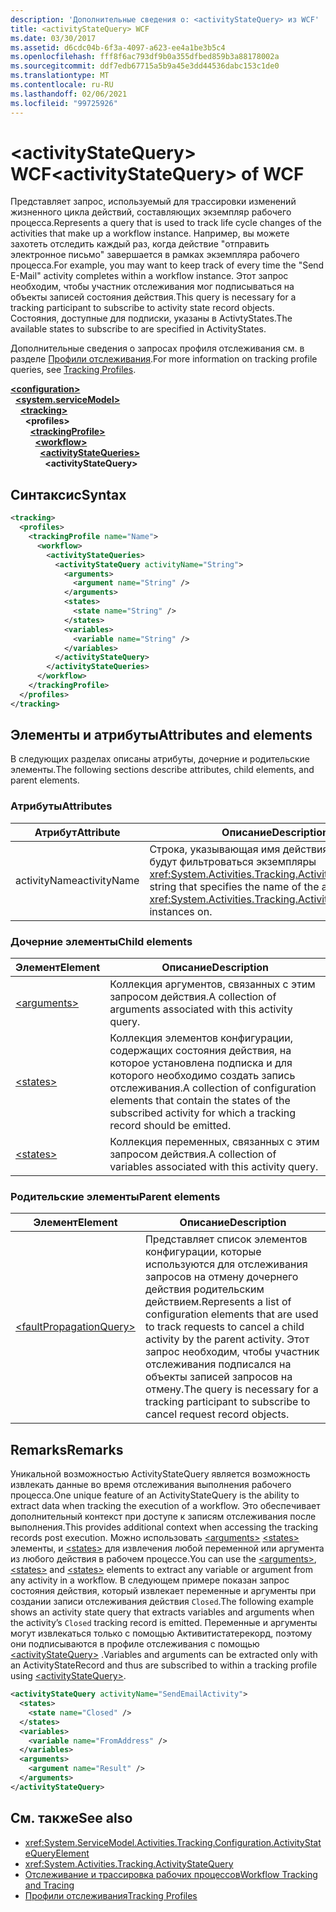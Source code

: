 ```yaml
---
description: 'Дополнительные сведения о: <activityStateQuery> из WCF'
title: <activityStateQuery> WCF
ms.date: 03/30/2017
ms.assetid: d6cdc04b-6f3a-4097-a623-ee4a1be3b5c4
ms.openlocfilehash: fff8f6ac793df9b0a355dfbed859b3a88178002a
ms.sourcegitcommit: ddf7edb67715a5b9a45e3dd44536dabc153c1de0
ms.translationtype: MT
ms.contentlocale: ru-RU
ms.lasthandoff: 02/06/2021
ms.locfileid: "99725926"
---
```

# <a name="activitystatequery-of-wcf"></a><span data-ttu-id="37cce-103">\<activityStateQuery> WCF</span><span class="sxs-lookup"><span data-stu-id="37cce-103">\<activityStateQuery> of WCF</span></span>

<span data-ttu-id="37cce-104">Представляет запрос, используемый для трассировки изменений жизненного цикла действий, составляющих экземпляр рабочего процесса.</span><span class="sxs-lookup"><span data-stu-id="37cce-104">Represents a query that is used to track life cycle changes of the activities that make up a workflow instance.</span></span> <span data-ttu-id="37cce-105">Например, вы можете захотеть отследить каждый раз, когда действие "отправить электронное письмо" завершается в рамках экземпляра рабочего процесса.</span><span class="sxs-lookup"><span data-stu-id="37cce-105">For example, you may want to keep track of every time the "Send E-Mail" activity completes within a workflow instance.</span></span> <span data-ttu-id="37cce-106">Этот запрос необходим, чтобы участник отслеживания мог подписываться на объекты записей состояния действия.</span><span class="sxs-lookup"><span data-stu-id="37cce-106">This query is necessary for a tracking participant to subscribe to activity state record objects.</span></span> <span data-ttu-id="37cce-107">Состояния, доступные для подписки, указаны в ActivtyStates.</span><span class="sxs-lookup"><span data-stu-id="37cce-107">The available states to subscribe to are specified in ActivityStates.</span></span>  
  
<span data-ttu-id="37cce-108">Дополнительные сведения о запросах профиля отслеживания см. в разделе [Профили отслеживания](../../../windows-workflow-foundation/tracking-profiles.md).</span><span class="sxs-lookup"><span data-stu-id="37cce-108">For more information on tracking profile queries, see [Tracking Profiles](../../../windows-workflow-foundation/tracking-profiles.md).</span></span>

[**\<configuration>**](../configuration-element.md)\
&nbsp;&nbsp;[**\<system.serviceModel>**](system-servicemodel.md)\
&nbsp;&nbsp;&nbsp;&nbsp;[**\<tracking>**](tracking-of-wcf.md)\
&nbsp;&nbsp;&nbsp;&nbsp;&nbsp;&nbsp;**\<profiles>**\
&nbsp;&nbsp;&nbsp;&nbsp;&nbsp;&nbsp;&nbsp;&nbsp;[**\<trackingProfile>**](trackingprofile-of-wcf.md)\
&nbsp;&nbsp;&nbsp;&nbsp;&nbsp;&nbsp;&nbsp;&nbsp;&nbsp;&nbsp;[**\<workflow>**](workflow-of-wcf.md)\
&nbsp;&nbsp;&nbsp;&nbsp;&nbsp;&nbsp;&nbsp;&nbsp;&nbsp;&nbsp;&nbsp;&nbsp;[**\<activityStateQueries>**](activitystatequeries-of-wcf.md)\
&nbsp;&nbsp;&nbsp;&nbsp;&nbsp;&nbsp;&nbsp;&nbsp;&nbsp;&nbsp;&nbsp;&nbsp;&nbsp;&nbsp;**\<activityStateQuery>**  
  
## <a name="syntax"></a><span data-ttu-id="37cce-109">Синтаксис</span><span class="sxs-lookup"><span data-stu-id="37cce-109">Syntax</span></span>  
  
```xml  
<tracking>
  <profiles>
    <trackingProfile name="Name">
      <workflow>
        <activityStateQueries>
          <activityStateQuery activityName="String">
            <arguments>
              <argument name="String" />
            </arguments>
            <states>
              <state name="String" />
            </states>
            <variables>
              <variable name="String" />
            </variables>
          </activityStateQuery>
        </activityStateQueries>
      </workflow>
    </trackingProfile>
  </profiles>
</tracking>
```  
  
## <a name="attributes-and-elements"></a><span data-ttu-id="37cce-110">Элементы и атрибуты</span><span class="sxs-lookup"><span data-stu-id="37cce-110">Attributes and elements</span></span>  

<span data-ttu-id="37cce-111">В следующих разделах описаны атрибуты, дочерние и родительские элементы.</span><span class="sxs-lookup"><span data-stu-id="37cce-111">The following sections describe attributes, child elements, and parent elements.</span></span>  
  
### <a name="attributes"></a><span data-ttu-id="37cce-112">Атрибуты</span><span class="sxs-lookup"><span data-stu-id="37cce-112">Attributes</span></span>  
  
|<span data-ttu-id="37cce-113">Атрибут</span><span class="sxs-lookup"><span data-stu-id="37cce-113">Attribute</span></span>|<span data-ttu-id="37cce-114">Описание</span><span class="sxs-lookup"><span data-stu-id="37cce-114">Description</span></span>|  
|---------------|-----------------|  
|<span data-ttu-id="37cce-115">activityName</span><span class="sxs-lookup"><span data-stu-id="37cce-115">activityName</span></span>|<span data-ttu-id="37cce-116">Строка, указывающая имя действия, по которому будут фильтроваться экземпляры <xref:System.Activities.Tracking.ActivityStateRecord>.</span><span class="sxs-lookup"><span data-stu-id="37cce-116">A string that specifies the name of the activity to filter <xref:System.Activities.Tracking.ActivityStateRecord> instances on.</span></span>|  
  
### <a name="child-elements"></a><span data-ttu-id="37cce-117">Дочерние элементы</span><span class="sxs-lookup"><span data-stu-id="37cce-117">Child elements</span></span>  
  
|<span data-ttu-id="37cce-118">Элемент</span><span class="sxs-lookup"><span data-stu-id="37cce-118">Element</span></span>|<span data-ttu-id="37cce-119">Описание</span><span class="sxs-lookup"><span data-stu-id="37cce-119">Description</span></span>|  
|-------------|-----------------|  
|[\<arguments>](../windows-workflow-foundation/arguments.md)|<span data-ttu-id="37cce-120">Коллекция аргументов, связанных с этим запросом действия.</span><span class="sxs-lookup"><span data-stu-id="37cce-120">A collection of arguments associated with this activity query.</span></span>|  
|[\<states>](../windows-workflow-foundation/states.md)|<span data-ttu-id="37cce-121">Коллекция элементов конфигурации, содержащих состояния действия, на которое установлена подписка и для которого необходимо создать запись отслеживания.</span><span class="sxs-lookup"><span data-stu-id="37cce-121">A collection of configuration elements that contain the states of the subscribed activity for which a tracking record should be emitted.</span></span>|  
|[\<states>](../windows-workflow-foundation/states.md)|<span data-ttu-id="37cce-122">Коллекция переменных, связанных с этим запросом действия.</span><span class="sxs-lookup"><span data-stu-id="37cce-122">A collection of variables associated with this activity query.</span></span>|  
  
### <a name="parent-elements"></a><span data-ttu-id="37cce-123">Родительские элементы</span><span class="sxs-lookup"><span data-stu-id="37cce-123">Parent elements</span></span>  
  
|<span data-ttu-id="37cce-124">Элемент</span><span class="sxs-lookup"><span data-stu-id="37cce-124">Element</span></span>|<span data-ttu-id="37cce-125">Описание</span><span class="sxs-lookup"><span data-stu-id="37cce-125">Description</span></span>|  
|-------------|-----------------|  
|[\<faultPropagationQuery>](../windows-workflow-foundation/faultpropagationquery.md)|<span data-ttu-id="37cce-126">Представляет список элементов конфигурации, которые используются для отслеживания запросов на отмену дочернего действия родительским действием.</span><span class="sxs-lookup"><span data-stu-id="37cce-126">Represents a list of configuration elements that are used to track requests to cancel a child activity by the parent activity.</span></span> <span data-ttu-id="37cce-127">Этот запрос необходим, чтобы участник отслеживания подписался на объекты записей запросов на отмену.</span><span class="sxs-lookup"><span data-stu-id="37cce-127">The query is necessary for a tracking participant to subscribe to cancel request record objects.</span></span>|  
  
## <a name="remarks"></a><span data-ttu-id="37cce-128">Remarks</span><span class="sxs-lookup"><span data-stu-id="37cce-128">Remarks</span></span>

<span data-ttu-id="37cce-129">Уникальной возможностью ActivityStateQuery является возможность извлекать данные во время отслеживания выполнения рабочего процесса.</span><span class="sxs-lookup"><span data-stu-id="37cce-129">One unique feature of an ActivityStateQuery is the ability to extract data when tracking the execution of a workflow.</span></span> <span data-ttu-id="37cce-130">Это обеспечивает дополнительный контекст при доступе к записям отслеживания после выполнения.</span><span class="sxs-lookup"><span data-stu-id="37cce-130">This provides additional context when accessing the tracking records post execution.</span></span> <span data-ttu-id="37cce-131">Можно использовать [\<arguments>](../windows-workflow-foundation/arguments.md) [\<states>](../windows-workflow-foundation/states.md) элементы, и [\<states>](../windows-workflow-foundation/states.md) для извлечения любой переменной или аргумента из любого действия в рабочем процессе.</span><span class="sxs-lookup"><span data-stu-id="37cce-131">You can use the [\<arguments>](../windows-workflow-foundation/arguments.md), [\<states>](../windows-workflow-foundation/states.md) and [\<states>](../windows-workflow-foundation/states.md) elements to extract any variable or argument from any activity in a workflow.</span></span> <span data-ttu-id="37cce-132">В следующем примере показан запрос состояния действия, который извлекает переменные и аргументы при создании записи отслеживания действия `Closed`.</span><span class="sxs-lookup"><span data-stu-id="37cce-132">The following example shows an activity state query that extracts variables and arguments when the activity’s `Closed` tracking record is emitted.</span></span> <span data-ttu-id="37cce-133">Переменные и аргументы могут извлекаться только с помощью Активитистатерекорд, поэтому они подписываются в профиле отслеживания с помощью [\<activityStateQuery>](../windows-workflow-foundation/activitystatequery.md) .</span><span class="sxs-lookup"><span data-stu-id="37cce-133">Variables and arguments can be extracted only with an ActivityStateRecord and thus are subscribed to within a tracking profile using [\<activityStateQuery>](../windows-workflow-foundation/activitystatequery.md).</span></span>  
  
```xml  
<activityStateQuery activityName="SendEmailActivity">
  <states>
    <state name="Closed" />
  </states>
  <variables>
    <variable name="FromAddress" />
  </variables>
  <arguments>
    <argument name="Result" />
  </arguments>
</activityStateQuery>
```  
  
## <a name="see-also"></a><span data-ttu-id="37cce-134">См. также</span><span class="sxs-lookup"><span data-stu-id="37cce-134">See also</span></span>

- <xref:System.ServiceModel.Activities.Tracking.Configuration.ActivityStateQueryElement>
- <xref:System.Activities.Tracking.ActivityStateQuery>
- [<span data-ttu-id="37cce-135">Отслеживание и трассировка рабочих процессов</span><span class="sxs-lookup"><span data-stu-id="37cce-135">Workflow Tracking and Tracing</span></span>](../../../windows-workflow-foundation/workflow-tracking-and-tracing.md)
- [<span data-ttu-id="37cce-136">Профили отслеживания</span><span class="sxs-lookup"><span data-stu-id="37cce-136">Tracking Profiles</span></span>](../../../windows-workflow-foundation/tracking-profiles.md)
